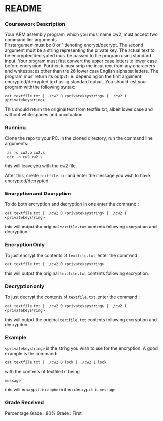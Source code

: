 # README #

### Coursework Description ###

Your ARM assembly program, which you must name cw2, must accept two command line arguments. 
<br>
Firstargument must be 0 or 1 denoting encrypt/decrypt. The second argument must be a string representing the private
key. The actual text to be encrypted/decrypted must be passed to the program using standard input. Your program
must first convert the upper case letters to lower case before encryption. Further, it must strip the input text from
any characters and whitespaces other than the 26 lower case English alphabet letters. The program must return its
output i.e. depending on the first argument encrypted/decrypted text using standard output. You should test your
program with the following syntax:
```
cat textfile.txt | ./cw2 0 <privatekeystring> | ./cw2 1 <privatekeystring>
```
This should return the original text from textfile.txt, albeit lower case and without white spaces and punctuation

### Running ###

Clone the repo to your PC.
In the cloned directory, run the command line arguments:

```
 as -o cw2.o cw2.s
 gcc -o cw2 cw2.s
```
this will leave you with the cw2 file. 

After this, create `textfile.txt` and enter the message you wish to have encrypted/decrypted.

### Encryption and Decryption ###
To do both encryption and decryption in one enter the command :
```
cat textfile.txt | ./cw2 0 <privatekeystring> | ./cw2 1 <privatekeystring>
```
this will output the original `textfile.txt` contents following encryption and decryption.

### Encryption Only ###
To just encrypt the contents of `textfile.txt`, enter the command : 
```
cat textfile.txt | ./cw2 0 <privatekeystring>
```
this will output the original `textfile.txt` contents following encryption.

### Decryption only ###
To just decrypt the contents of `textfile.txt`, enter the command :
```
cat textfile.txt | ./cw2 0 <privatekeystring> | ./cw2 1 <privatekeystring>
```
this will output the original `textfile.txt` contents following encryption and decryption.

### Example ###
`<privatekeystring>` is the string you wish to use for the encryption. 
A good example is the command:
```
cat textfile.txt | ./cw2 0 lock | ./cw2 1 lock
```
with the contents of textfile.txt being 
```
message
```
this will encrypt it to `apphorb` then decrypt it to `message`.

### Grade Received ###

Percentage Grade : 80% 
Grade : First 